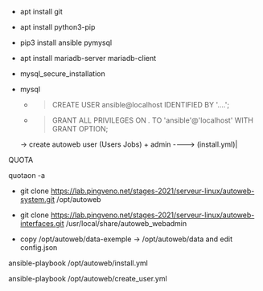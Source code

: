 - apt install git

- apt install python3-pip
- pip3 install ansible pymysql

- apt install mariadb-server mariadb-client

- mysql_secure_installation

- mysql
    - > CREATE USER ansible@localhost IDENTIFIED BY '....';
    - > GRANT ALL PRIVILEGES ON *.* TO 'ansible'@'localhost' WITH GRANT OPTION;

    -> create autoweb user (Users Jobs) + admin ----> (install.yml)|


QUOTA

quotaon -a

- git clone https://lab.pingveno.net/stages-2021/serveur-linux/autoweb-system.git /opt/autoweb
- git clone https://lab.pingveno.net/stages-2021/serveur-linux/autoweb-interfaces.git /usr/local/share/autoweb_webadmin

- copy /opt/autoweb/data-exemple -> /opt/autoweb/data and edit config.json

ansible-playbook /opt/autoweb/install.yml

ansible-playbook /opt/autoweb/create_user.yml


